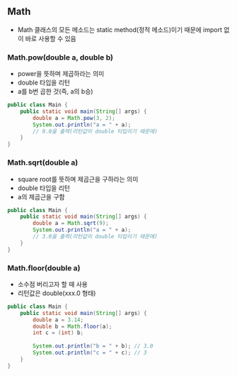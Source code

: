 ## Math

* Math 클래스의 모든 메소드는 static method(정적 메소드)이기 때문에 import 없이 바로 사용할 수 있음

### Math.pow(double a, double b) 
* power을 뜻하며 제곱하라는 의미
* double 타입을 리턴
* a를 b번 곱한 것(즉, a의 b승)

```java
public class Main {
    public static void main(String[] args) {
        double a = Math.pow(3, 2);
        System.out.println("a = " + a);
        // 9.0을 출력(리턴값이 double 타입이기 때문에)
    }
}
```

### Math.sqrt(double a)
* square root를 뜻하며 제곱근을 구하라는 의미
* double 타입을 리턴
* a의 제곱근을 구함

```java
public class Main {
    public static void main(String[] args) {
        double a = Math.sqrt(9);
        System.out.println("a = " + a);
        // 3.0을 출력(리턴값이 double 타입이기 때문에)
    }
}
```

### Math.floor(double a)
* 소수점 버리고자 할 때 사용
* 리턴값은 double(xxx.0 형태)

```java
public class Main {
    public static void main(String[] args) {
        double a = 3.14;
        double b = Math.floor(a);
        int c = (int) b;
        
        System.out.println("b = " + b); // 3.0
        System.out.println("c = " + c); // 3
    }
}
```